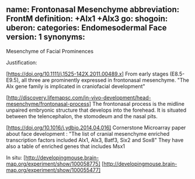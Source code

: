 name: Frontonasal Mesenchyme
abbreviation: FrontM
definition: +Alx1 +Alx3
go:
shogoin: 
uberon:
categories: Endomesodermal Face
version: 1
synonyms:
---

Mesenchyme of Facial Prominences

Justification:

[https://doi.org/10.1111/j.1525-142X.2011.00489.x] From early stages (E8.5-E9.5), all three are prominently expressed in frontonasal mesenchyme. "The Alx gene family is implicated in craniofacial development" 

[http://discovery.lifemapsc.com/in-vivo-development/head-mesenchyme/frontonasal-process] The frontonasal process is the midline unpaired embryonic structure that develops into the forehead. It is situated between the telencephalon, the stomodeum and the nasal pits.

[https://doi.org/10.1016/j.ydbio.2014.04.016] Cornerstone Microarray paper about face development :  "The list of cranial mesenchyme enriched transcription factors included Alx1, Alx3, Batf3, Six2 and Sox8" They have also a table of enriched genes that includes Msx1

In situ:
[http://developingmouse.brain-map.org/experiment/show/100058775]
[http://developingmouse.brain-map.org/experiment/show/100055477]

